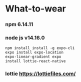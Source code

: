 ﻿# What-to-wear

### npm 6.14.11

### node js v14.16.0

```
npm install install -g expo-cli
expo install expo-location
expo-linear-gradient expo
install lottie-react-native
```

### lottie https://lottiefiles.com/
